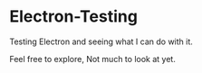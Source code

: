 # Electron-Testing 
Testing Electron and seeing what I can do with it.

Feel free to explore, Not much to look at yet.
